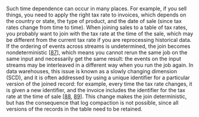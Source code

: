 Such time dependence can occur in many places. For example, if you sell things, you need to apply
the right tax rate to invoices, which depends on the country or state, the type of product, and the
date of sale (since tax rates change from time to time). When joining sales to a table of tax rates,
you probably want to join with the tax rate at the time of the sale, which may be different from the
current tax rate if you are reprocessing historical data. If the ordering of events across streams is undetermined, the join becomes nondeterministic
[[87](ch11.html#Kirwin2014vm)], which means you cannot
rerun the same job on the same input and necessarily get the same result: the events on the input
streams may be interleaved in a different way when you run the job again. 
In data warehouses, this issue is known as a slowly changing dimension (SCD), and it is often
addressed by using a unique identifier for a particular version of the joined record: for example,
every time the tax rate changes, it is given a new identifier, and the invoice includes the
identifier for the tax rate at the time of sale
[[88](ch11.html#Helland2005tc_ch11), [89](ch11.html#Kimball2013tb_ch11)]. This change makes the join
deterministic, but has the consequence that log compaction is not possible, since all versions of
the records in the table need to be retained.